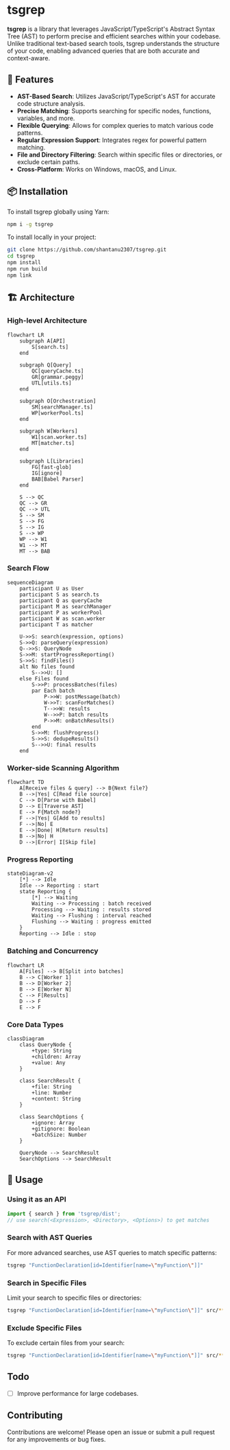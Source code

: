 # tsgrep

**tsgrep** is a library that leverages JavaScript/TypeScript's Abstract Syntax Tree (AST) to perform precise and efficient searches within your codebase. Unlike traditional text-based search tools, tsgrep understands the structure of your code, enabling advanced queries that are both accurate and context-aware.

## 🚀 Features

- **AST-Based Search**: Utilizes JavaScript/TypeScript's AST for accurate code structure analysis.
- **Precise Matching**: Supports searching for specific nodes, functions, variables, and more.
- **Flexible Querying**: Allows for complex queries to match various code patterns.
- **Regular Expression Support**: Integrates regex for powerful pattern matching.
- **File and Directory Filtering**: Search within specific files or directories, or exclude certain paths.
- **Cross-Platform**: Works on Windows, macOS, and Linux.

## 📦 Installation

To install tsgrep globally using Yarn:

```bash
npm i -g tsgrep
```

To install locally in your project:

```bash
git clone https://github.com/shantanu2307/tsgrep.git
cd tsgrep
npm install
npm run build
npm link
```

## 🏗️ Architecture

### High-level Architecture

```mermaid
flowchart LR
    subgraph A[API]
        S[search.ts]
    end

    subgraph Q[Query]
        QC[queryCache.ts]
        GR[grammar.peggy]
        UTL[utils.ts]
    end

    subgraph O[Orchestration]
        SM[searchManager.ts]
        WP[workerPool.ts]
    end

    subgraph W[Workers]
        W1[scan.worker.ts]
        MT[matcher.ts]
    end

    subgraph L[Libraries]
        FG[fast-glob]
        IG[ignore]
        BAB[Babel Parser]
    end

    S --> QC
    QC --> GR
    QC --> UTL
    S --> SM
    S --> FG
    S --> IG
    S --> WP
    WP --> W1
    W1 --> MT
    MT --> BAB
```

### Search Flow

```mermaid
sequenceDiagram
    participant U as User
    participant S as search.ts
    participant Q as queryCache
    participant M as searchManager
    participant P as workerPool
    participant W as scan.worker
    participant T as matcher

    U->>S: search(expression, options)
    S->>Q: parseQuery(expression)
    Q-->>S: QueryNode
    S->>M: startProgressReporting()
    S->>S: findFiles()
    alt No files found
        S-->>U: []
    else Files found
        S->>P: processBatches(files)
        par Each batch
            P->>W: postMessage(batch)
            W->>T: scanForMatches()
            T-->>W: results
            W-->>P: batch results
            P->>M: onBatchResults()
        end
        S->>M: flushProgress()
        S->>S: dedupeResults()
        S-->>U: final results
    end
```

### Worker-side Scanning Algorithm

```mermaid
flowchart TD
    A[Receive files & query] --> B{Next file?}
    B -->|Yes| C[Read file source]
    C --> D[Parse with Babel]
    D --> E[Traverse AST]
    E --> F{Match node?}
    F -->|Yes| G[Add to results]
    F -->|No| E
    E -->|Done| H[Return results]
    B -->|No| H
    D -->|Error| I[Skip file]
```

### Progress Reporting

```mermaid
stateDiagram-v2
    [*] --> Idle
    Idle --> Reporting : start
    state Reporting {
        [*] --> Waiting
        Waiting --> Processing : batch received
        Processing --> Waiting : results stored
        Waiting --> Flushing : interval reached
        Flushing --> Waiting : progress emitted
    }
    Reporting --> Idle : stop
```

### Batching and Concurrency

```mermaid
flowchart LR
    A[Files] --> B[Split into batches]
    B --> C[Worker 1]
    B --> D[Worker 2]
    B --> E[Worker N]
    C --> F[Results]
    D --> F
    E --> F
```

### Core Data Types

```mermaid
classDiagram
    class QueryNode {
        +type: String
        +children: Array
        +value: Any
    }
    
    class SearchResult {
        +file: String
        +line: Number
        +content: String
    }
    
    class SearchOptions {
        +ignore: Array
        +gitignore: Boolean
        +batchSize: Number
    }
    
    QueryNode --> SearchResult
    SearchOptions --> SearchResult
```

## 🧪 Usage

### Using it as an API

```javascript
import { search } from 'tsgrep/dist';
// use search(<Expression>, <Directory>, <Options>) to get matches
```

### Search with AST Queries

For more advanced searches, use AST queries to match specific patterns:

```bash
tsgrep "FunctionDeclaration[id=Identifier[name=\"myFunction\"]]"
```

### Search in Specific Files

Limit your search to specific files or directories:

```bash
tsgrep "FunctionDeclaration[id=Identifier[name=\"myFunction\"]]" src/**/*.ts
```

### Exclude Specific Files

To exclude certain files from your search:

```bash
tsgrep "FunctionDeclaration[id=Identifier[name=\"myFunction\"]]" src/**/*.ts --exclude 'src/test/**/*.ts'
```

## Todo

- [ ] Improve performance for large codebases.

## Contributing

Contributions are welcome! Please open an issue or submit a pull request for any improvements or bug fixes.
